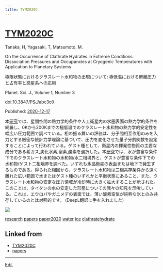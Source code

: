 ```yaml
---
title: TYM2020C
---
```

# [TYM2020C](/TYM2020C)

Tanaka, H, Yagasaki, T, Matsumoto, M.

On the Occurrence of Clathrate Hydrates in Extreme Conditions: Dissociation Pressures and Occupancies at Cryogenic Temperatures with Application to Planetary Systems

極限状態におけるクラスレート水和物の出現について: 極低温における解離圧力と占有率と惑星系への応用

Planet. Sci. J., Volume 1, Number 3

[doi:10.3847/PSJ/abc3c0](https://doi.org/10.3847/PSJ/abc3c0)

Published: [2020-12-17](/2020-12-17)

本[研究](/研究)では、星間空間の熱力学的条件や人工衛星内の水圏表面の熱力学的条件を網羅し、0Kから200Kまでの極低温でのクラスレート水和物の熱力学的安定性を幅広い圧力範囲で調べている。相の振る舞いの評価は、分子間相互作用のみを入力とする厳密な統計力学理論に基づいて、圧力を変化させた量子分割関数を設定することによって行われている。ゲスト種として、衛星内の揮発性物質の主要な成分である希ガス,炭化水素,窒素,酸素を選択した。本[研究](/研究)では、水が豊富な条件下でのクラスレート水和物の水和物/水二相境界と、ゲストが豊富な条件下での水和物/ゲスト二相境界を調べた。いずれも氷晶衛星の表面または地下で発生するものである。得られた相図から、クラスレート水和物は三相共存条件から遠く離れた広い範囲で水またはゲスト種のいずれかと平衡状態にあること、また、クラスレート水和物の安定な圧力領域が冷却時に大きく拡大することが示された。このことは、タイタンの水の安定した形態についての我々の知見を示唆している。これは、エウロパやガニメデの表面では、薄い酸素空気が純粋な氷とのみ共存しているのとは対照的です。 (DeepL翻訳に手を入れました)

![](http://theochem.chem.okayama-u.ac.jp/repository/titanslice.png)

[research](/research)
[papers](/papers)
[paper2020](/paper2020)
[water](/water)
[ice](/ice)
[clathratehydrate](/clathratehydrate)


## Linked from

* [TYM2020C](/TYM2020C)
* [papers](/papers)


----

[Edit](https://github.com/vitroid/vitroid.github.io/edit/master/MD/TYM2020C.md)

